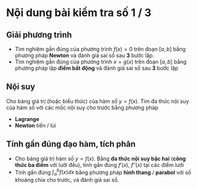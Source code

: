 # Nội dung bài kiểm tra số 1 / 3
## Giải phương trình
* Tìm nghiệm gần đúng của phương trình $f(x) = 0$ trên đoạn $[a, b]$ bằng phương pháp **Newton** và đánh giá sai số sau **3** bước lặp.
* Tìm nghiệm gần đúng của phương trình $x = g(x)$ trên đoạn $[a, b]$ bằng phương pháp lặp **điểm bất động** và đánh giá sai số sau **3** bước lặp

## Nội suy
Cho bảng giá trị (hoặc biểu thức) của hàm số $y = f(x)$. Tìm đa thức nội suy của hàm số với các mốc nội suy cho trước bằng phương pháp
* **Lagrange**
* **Newton** tiến / lùi

## Tính gần đúng đạo hàm, tích phân
* Cho bảng giá trị hàm số $y = f(x)$. Bằng **đa thức nội suy bậc hai** (**công thức ba điểm** với lưới đều), tính gần đúng $f'(x)$, $f''(x)$ tại các điểm lưới
* Tính gần đúng $\displaystyle \int_a^b {f\left( x \right)dx}$ bằng phương pháp **hình thang** / **parabol** với số khoảng chia cho trước, và đánh giá sai số.

